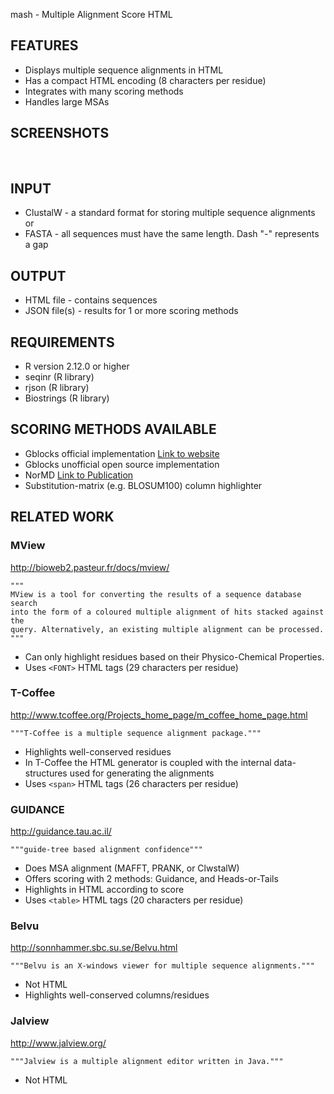 mash - Multiple Alignment Score HTML

FEATURES
--------
- Displays multiple sequence alignments in HTML
- Has a compact HTML encoding (8 characters per residue)
- Integrates with many scoring methods
- Handles large MSAs

SCREENSHOTS
-----------
<img alt="" src="https://raw2.github.com/alevchuk/mash/master/examples/mash-screenshot1.png" />
<img alt="" src="https://raw2.github.com/alevchuk/mash/master/examples/mash-screenshot2.png" />

INPUT
-----
- ClustalW  - a standard format for storing multiple sequence alignments
or
- FASTA     - all sequences must have the same length. Dash "-" represents a gap

OUTPUT 
------
- HTML file    - contains sequences
- JSON file(s) - results for 1 or more scoring methods

REQUIREMENTS
------------
- R version 2.12.0 or higher
- seqinr (R library)
- rjson (R library)
- Biostrings (R library)


SCORING METHODS AVAILABLE
--------
- Gblocks official implementation <a href="http://molevol.cmima.csic.es/castresana/Gblocks_server.html">Link to website</a>
- Gblocks unofficial open source implementation
- NorMD <a href="http://www.ncbi.nlm.nih.gov/pubmed/11734009">Link to Publication</a>
- Substitution-matrix (e.g. BLOSUM100) column highlighter

RELATED WORK
--------
### MView
http://bioweb2.pasteur.fr/docs/mview/

    """
    MView is a tool for converting the results of a sequence database search
    into the form of a coloured multiple alignment of hits stacked against the
    query. Alternatively, an existing multiple alignment can be processed.
    """

* Can only highlight residues based on their Physico-Chemical Properties.
* Uses `<FONT>` HTML tags (29 characters per residue)

### T-Coffee
http://www.tcoffee.org/Projects_home_page/m_coffee_home_page.html

    """T-Coffee is a multiple sequence alignment package."""
    
* Highlights well-conserved residues
* In T-Coffee the HTML generator is coupled with the internal data-structures used for generating the alignments
* Uses `<span>` HTML tags (26 characters per residue)

### GUIDANCE
http://guidance.tau.ac.il/

    """guide-tree based alignment confidence"""
    
* Does MSA alignment (MAFFT, PRANK, or ClwstalW)
* Offers scoring with 2 methods: Guidance, and Heads-or-Tails
* Highlights in HTML according to score
* Uses `<table>` HTML tags (20 characters per residue)

### Belvu
http://sonnhammer.sbc.su.se/Belvu.html

    """Belvu is an X-windows viewer for multiple sequence alignments."""
    
* Not HTML
* Highlights well-conserved columns/residues

### Jalview
http://www.jalview.org/

    """Jalview is a multiple alignment editor written in Java."""

* Not HTML
